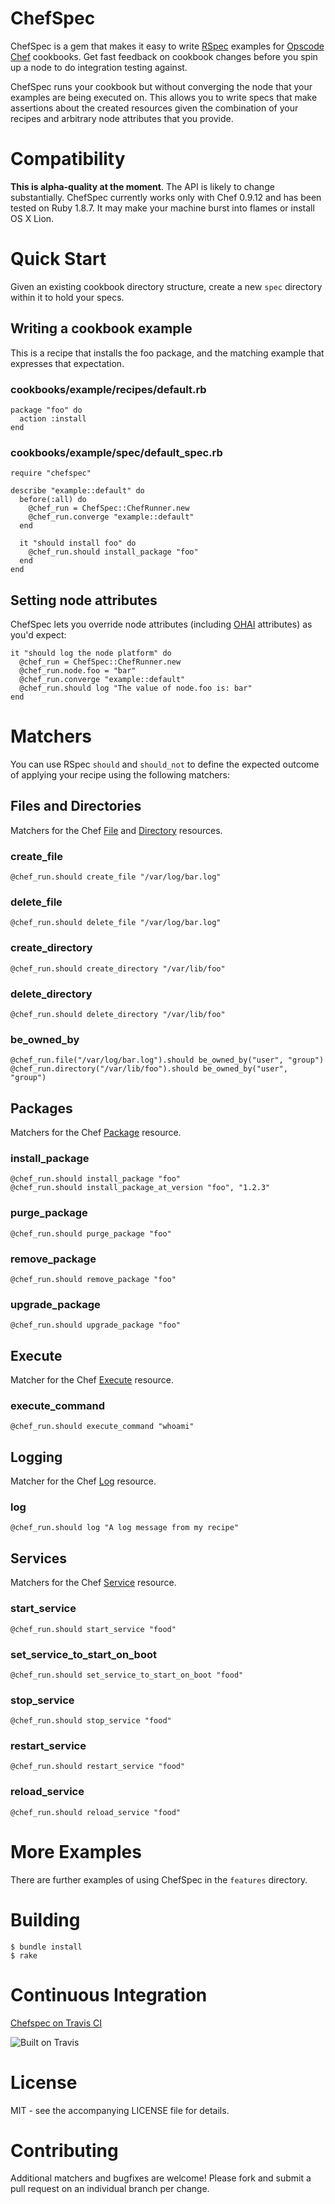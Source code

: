 # ChefSpec
ChefSpec is a gem that makes it easy to write [RSpec](http://rspec.info/)  examples for
[Opscode Chef](http://www.opscode.com/chef/) cookbooks. Get fast feedback on cookbook changes before you spin up a node to do integration testing against.

ChefSpec runs your cookbook but without converging the node that your examples are being executed on. This allows you
to write specs that make assertions about the created resources given the combination of your recipes and arbitrary node
attributes that you provide.

# Compatibility
**This is alpha-quality at the moment**. The API is likely to change substantially. ChefSpec currently works only with Chef 0.9.12 and has been tested on Ruby 1.8.7. It may make your machine burst into flames or install OS X Lion.

# Quick Start
Given an existing cookbook directory structure, create a new `spec` directory within it to hold your specs.

## Writing a cookbook example

This is a recipe that installs the foo package, and the matching example that expresses that expectation.

### cookbooks/example/recipes/default.rb

    package "foo" do
      action :install
    end

### cookbooks/example/spec/default_spec.rb

    require "chefspec"

    describe "example::default" do
      before(:all) do
        @chef_run = ChefSpec::ChefRunner.new
        @chef_run.converge "example::default"
      end

      it "should install foo" do
        @chef_run.should install_package "foo"
      end
    end

## Setting node attributes

ChefSpec lets you override node attributes (including [OHAI](http://wiki.opscode.com/display/chef/Ohai) attributes) as
you'd expect:

    it "should log the node platform" do
      @chef_run = ChefSpec::ChefRunner.new
      @chef_run.node.foo = "bar"
      @chef_run.converge "example::default"
      @chef_run.should log "The value of node.foo is: bar"
    end

# Matchers

You can use RSpec `should` and `should_not` to define the expected outcome of applying your recipe using the following
matchers:

## Files and Directories

Matchers for the Chef [File](http://wiki.opscode.com/display/chef/Resources#Resources-File) and [Directory](http://wiki.opscode.com/display/chef/Resources#Resources-Directory) resources.

### create_file

    @chef_run.should create_file "/var/log/bar.log"

### delete_file

    @chef_run.should delete_file "/var/log/bar.log"

### create_directory

    @chef_run.should create_directory "/var/lib/foo"

### delete_directory

    @chef_run.should delete_directory "/var/lib/foo"

### be_owned_by

    @chef_run.file("/var/log/bar.log").should be_owned_by("user", "group")
    @chef_run.directory("/var/lib/foo").should be_owned_by("user", "group")

## Packages
Matchers for the Chef [Package](http://wiki.opscode.com/display/chef/Resources#Resources-Package) resource.

### install_package

    @chef_run.should install_package "foo"
    @chef_run.should install_package_at_version "foo", "1.2.3"

### purge_package

    @chef_run.should purge_package "foo"

### remove_package

    @chef_run.should remove_package "foo"


### upgrade_package

    @chef_run.should upgrade_package "foo"

## Execute
Matcher for the Chef [Execute](http://wiki.opscode.com/display/chef/Resources#Resources-Execute) resource.

### execute_command

    @chef_run.should execute_command "whoami"

## Logging
Matcher for the Chef [Log](http://wiki.opscode.com/display/chef/Resources#Resources-Log) resource.

### log

    @chef_run.should log "A log message from my recipe"

## Services
Matchers for the Chef [Service](http://wiki.opscode.com/display/chef/Resources#Resources-Service) resource.

### start_service

    @chef_run.should start_service "food"

### set_service_to_start_on_boot

    @chef_run.should set_service_to_start_on_boot "food"

### stop_service

    @chef_run.should stop_service "food"

### restart_service

    @chef_run.should restart_service "food"

### reload_service

    @chef_run.should reload_service "food"

# More Examples

There are further examples of using ChefSpec in the `features` directory.

# Building

    $ bundle install
    $ rake

# Continuous Integration
[Chefspec on Travis CI](http://travis-ci.org/acrmp/chefspec)

![Built on Travis](https://secure.travis-ci.org/acrmp/chefspec.png?branch=master)


# License
MIT - see the accompanying LICENSE file for details.

# Contributing
Additional matchers and bugfixes are welcome! Please fork and submit a pull request on an individual branch per change.